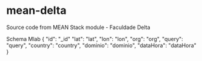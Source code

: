 # mean-delta
Source code from MEAN Stack module - Faculdade Delta

Schema Mlab
{
    "id": "_id"
    "lat": "lat",
    "lon": "lon",
    "org": "org",
    "query": "query",
    "country": "country",
    "dominio": "dominio",
    "dataHora": "dataHora"
}
